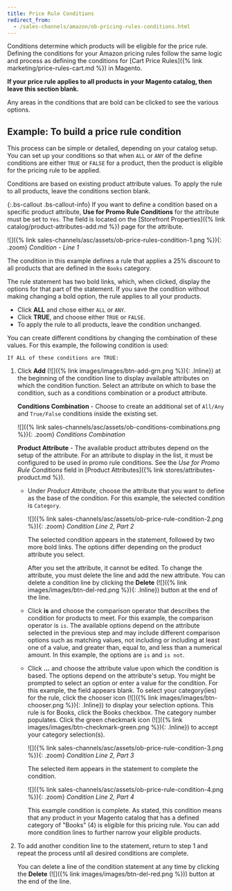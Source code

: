 ```yaml
---
title: Price Rule Conditions
redirect_from:
  - /sales-channels/amazon/ob-pricing-rules-conditions.html
---
```



Conditions determine which products will be eligible for the price rule. Defining the conditions for your Amazon pricing rules follow the same logic and process as defining the conditions for [Cart Price Rules]({% link marketing/price-rules-cart.md %}) in Magento.

**If your price rule applies to all products in your Magento catalog, then leave this section blank.**

Any areas in the conditions that are bold can be clicked to see the various options.

## Example: To build a price rule condition

This process can be simple or detailed, depending on your catalog setup. You can set up your conditions so that when `ALL` or `ANY` of the define conditions are either `TRUE` or `FALSE` for a product, then the product is eligible for the pricing rule to be applied.

Conditions are based on existing product attribute values. To apply the rule to all products, leave the conditions section blank.

{:.bs-callout .bs-callout-info}
If you want to define a condition based on a specific product attribute, **Use for Promo Rule Conditions** for the attribute must be set to `Yes`. The field is located on the [Storefront Properties]({% link catalog/product-attributes-add.md %}) page for the attribute.

![]({% link sales-channels/asc/assets/ob-price-rules-condition-1.png %}){: .zoom}
_Condition - Line 1_

The condition in this example defines a rule that applies a 25% discount to all products that are defined in the `Books` category.

The rule statement has two bold links, which, when clicked, display the options for that part of the statement. If you save the condition without making changing a bold option, the rule applies to all your products.

- Click **ALL** and chose either `ALL` or `ANY`.
- Click **TRUE**, and choose either `TRUE` or `FALSE`.
- To apply the rule to all products, leave the condition unchanged.

You can create different conditions by changing the combination of these values. For this example, the following condition is used:

   `If ALL of these conditions are TRUE:`

1. Click **Add** (![]({% link images/images/btn-add-grn.png %}){: .Inline}) at the beginning of the condition line to display available attributes on which the condition function. Select an attribute on which to base the condition, such as a conditions combination or a product attribute.

   **Conditions Combination** -  Choose to create an additional set of `All/Any` and `True/False` conditions inside the existing set.

   ![]({% link sales-channels/asc/assets/ob-conditions-combinations.png %}){: .zoom}
   _Conditions Combination_

   **Product Attribute** - The available product attributes depend on the setup of the attribute. For an attribute to display in the list, it must be configured to be used in promo rule conditions. See the _Use for Promo Rule Conditions_ field in [Product Attributes]({% link stores/attributes-product.md %}).

   - Under _Product Attribute_, choose the attribute that you want to define as the base of the condition. For this example, the selected condition is `Category`.

      ![]({% link sales-channels/asc/assets/ob-price-rule-condition-2.png %}){: .zoom}
      _Condition Line 2, Part 2_

      The selected condition appears in the statement, followed by two more bold links. The options differ depending on the product attribute you select.

      After you set the attribute, it cannot be edited. To change the attribute, you must delete the line and add the new attribute. You can delete a condition line by clicking the **Delete** (![]({% link images/images/btn-del-red.png %}){: .Inline}) button at the end of the line.

   - Click **is** and choose the comparison operator that describes the condition for products to meet. For this example, the comparison operator is `is`. The available options depend on the attribute selected in the previous step and may include different comparison options such as matching values, not including or including at least one of a value, and greater than, equal to, and less than a numerical amount. In this example, the options are `is` and `is not`.

   - Click **...** and choose the attribute value upon which the condition is based. The options depend on the attribute's setup. You might be prompted to select an option or enter a value for the condition. For this example, the field appears blank. To select your category(ies) for the rule, click the chooser icon (![]({% link images/images/btn-chooser.png %}){: .Inline}) to display your selection options. This rule is for Books, click the Books checkbox. The category number populates. Click the green checkmark icon (![]({% link images/images/btn-checkmark-green.png %}){: .Inline}) to accept your category selection(s).

      ![]({% link sales-channels/asc/assets/ob-price-rule-condition-3.png %}){: .zoom}
      _Condition Line 2, Part 3_

      The selected item appears in the statement to complete the condition.

      ![]({% link sales-channels/asc/assets/ob-price-rule-condition-4.png %}){: .zoom}
      _Condition Line 2, Part 4_

      This example condition is complete. As stated, this condition means that any product in your Magento catalog that has a defined category of "Books" (4) is eligible for this pricing rule. You can add more condition lines to further narrow your eligible products.

1. To add another condition line to the statement, return to step 1 and repeat the process until all desired conditions are complete.

    You can delete a line of the condition statement at any time by clicking the **Delete** (![]({% link images/images/btn-del-red.png %})) button at the end of the line.
